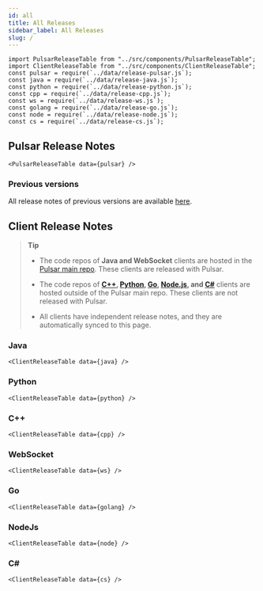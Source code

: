 ```yaml
---
id: all
title: All Releases
sidebar_label: All Releases
slug: /
---
```


````mdx-code-block
import PulsarReleaseTable from "../src/components/PulsarReleaseTable";
import ClientReleaseTable from "../src/components/ClientReleaseTable";
const pulsar = require(`../data/release-pulsar.js`);
const java = require(`../data/release-java.js`);
const python = require(`../data/release-python.js`);
const cpp = require(`../data/release-cpp.js`);
const ws = require(`../data/release-ws.js`);
const golang = require(`../data/release-go.js`);
const node = require(`../data/release-node.js`);
const cs = require(`../data/release-cs.js`);
````

## Pulsar Release Notes

````mdx-code-block
<PulsarReleaseTable data={pulsar} />
````

### Previous versions

All release notes of previous versions are available [here](legacy).

## Client Release Notes

> **Tip**
>
> - The code repos of **Java and WebSocket** clients are hosted in the [Pulsar main repo](https://github.com/apache/pulsar). These clients are released with Pulsar. 
>
> - The code repos of **[C++](https://github.com/apache/pulsar-client-cpp), [Python](https://github.com/apache/pulsar-client-python), [Go](https://github.com/apache/pulsar-client-go), [Node.js](https://github.com/apache/pulsar-client-node), and [C#](https://github.com/apache/pulsar-dotpulsar)** clients are hosted outside of the Pulsar main repo. These clients are not released with Pulsar.
>
> - All clients have independent release notes, and they are automatically synced to this page.

### Java

````mdx-code-block
<ClientReleaseTable data={java} />
````

### Python

````mdx-code-block
<ClientReleaseTable data={python} />
````

### C++

````mdx-code-block
<ClientReleaseTable data={cpp} />
````

### WebSocket

````mdx-code-block
<ClientReleaseTable data={ws} />
````

### Go

````mdx-code-block
<ClientReleaseTable data={golang} />
````

### NodeJs

````mdx-code-block
<ClientReleaseTable data={node} />
````

### C#

````mdx-code-block
<ClientReleaseTable data={cs} />
````
